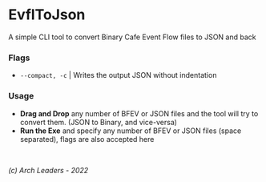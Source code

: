 # EvflToJson

A simple CLI tool to convert Binary Cafe Event Flow files to JSON and back

### Flags

- `--compact, -c` | Writes the output JSON without indentation

### Usage

- **Drag and Drop** any number of BFEV or JSON files and the tool will try to convert them. (JSON to Binary, and vice-versa)
- **Run the Exe** and specify any number of BFEV or JSON files (space separated), flags are also accepted here

<br>

*(c) Arch Leaders - 2022*
